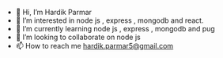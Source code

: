 - 👋 Hi, I’m Hardik Parmar
- 👀 I’m interested in node js , express , mongodb and react.
- 🌱 I’m currently learning node js , express , mongodb and pug
- 💞️ I’m looking to collaborate on node js
- 📫 How to reach me hardik.parmar5@gmail.com

<!---
tikul1/tikul1 is a ✨ special ✨ repository because its `README.md` (this file) appears on your GitHub profile.
You can click the Preview link to take a look at your changes.
--->
